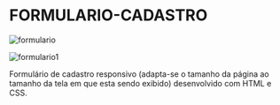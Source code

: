 # FORMULARIO-CADASTRO

![formulario](https://user-images.githubusercontent.com/116196987/208264399-70ff5a9e-7b6b-4100-8bfd-4fadd3f917b5.jpg)

![formulario1](https://user-images.githubusercontent.com/116196987/208264406-94b71c92-b9c0-4368-a3fe-d48beb48e051.jpg)

Formulário de cadastro responsivo (adapta-se o tamanho da página ao tamanho da tela em que esta sendo exibido) desenvolvido com HTML e CSS.

